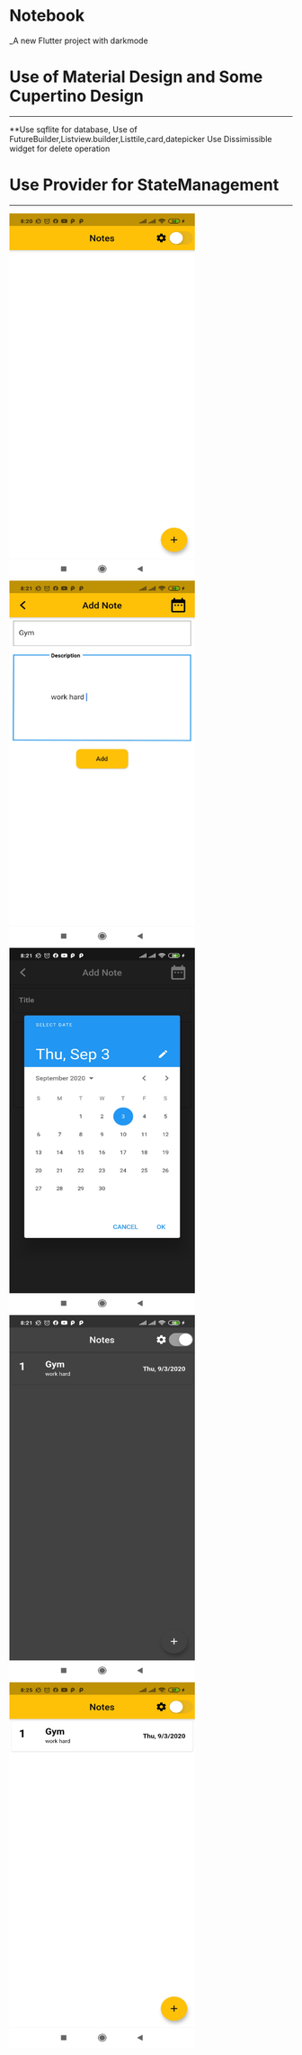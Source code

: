# Notebook

_A new Flutter project with darkmode 

# Use of Material Design and Some Cupertino Design

---

 **Use sqflite for database,
Use of FutureBuilder,Listview.builder,Listtile,card,datepicker
Use Dissimissible widget for delete operation

# Use Provider for StateManagement


---


 <img src ="/assets/app%20Screenshot/1.jpg" width=330 height=650>
 <img src ="/assets/app%20Screenshot/2.jpg" width=330 height=650>
 <img src ="/assets/app%20Screenshot/3.jpg" width=330 height=650>
 <img src ="/assets/app%20Screenshot/4.jpg" width=330 height=650>
 <img src ="/assets/app%20Screenshot/5.jpg" width=330 height=650>
 
 
